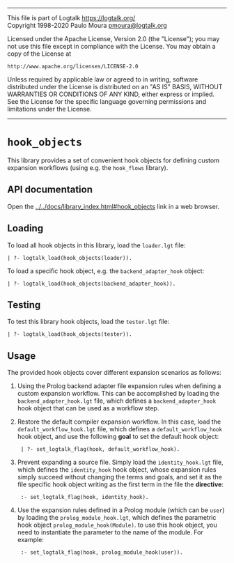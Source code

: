 ________________________________________________________________________

This file is part of Logtalk <https://logtalk.org/>  
Copyright 1998-2020 Paulo Moura <pmoura@logtalk.org>

Licensed under the Apache License, Version 2.0 (the "License");
you may not use this file except in compliance with the License.
You may obtain a copy of the License at

    http://www.apache.org/licenses/LICENSE-2.0

Unless required by applicable law or agreed to in writing, software
distributed under the License is distributed on an "AS IS" BASIS,
WITHOUT WARRANTIES OR CONDITIONS OF ANY KIND, either express or implied.
See the License for the specific language governing permissions and
limitations under the License.
________________________________________________________________________


`hook_objects`
==============

This library provides a set of convenient hook objects for defining custom
expansion workflows (using e.g. the `hook_flows` library).


API documentation
-----------------

Open the [../../docs/library_index.html#hook_objects](../../docs/library_index.html#hook_objects)
link in a web browser.


Loading
-------

To load all hook objects in this library, load the `loader.lgt` file:

	| ?- logtalk_load(hook_objects(loader)).

To load a specific hook object, e.g. the `backend_adapter_hook` object:

	| ?- logtalk_load(hook_objects(backend_adapter_hook)).


Testing
-------

To test this library hook objects, load the `tester.lgt` file:

	| ?- logtalk_load(hook_objects(tester)).


Usage
-----

The provided hook objects cover different expansion scenarios as follows:

1. Using the Prolog backend adapter file expansion rules when defining
a custom expansion workflow. This can be accomplished by loading the
`backend_adapter_hook.lgt` file, which defines a `backend_adapter_hook`
hook object that can be used as a workflow step.

2. Restore the default compiler expansion workflow. In this case, load the
`default_workflow_hook.lgt` file, which defines a `default_workflow_hook`
hook object, and use the following **goal** to set the default hook object:

		| ?- set_logtalk_flag(hook, default_workflow_hook).

3. Prevent expanding a source file. Simply load the `identity_hook.lgt`
file, which defines the `identity_hook` hook object, whose expansion
rules simply succeed without changing the terms and goals, and set it as
the file specific hook object writing as the first term in the file the
**directive**:

		:- set_logtalk_flag(hook, identity_hook).

4. Use the expansion rules defined in a Prolog module (which can be `user`)
by loading the `prolog_module_hook.lgt`, which defines the parametric hook
object `prolog_module_hook(Module)`. to use this hook object, you need to
instantiate the parameter to the name of the module. For example:

		:- set_logtalk_flag(hook, prolog_module_hook(user)).
